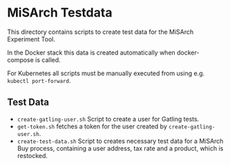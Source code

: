 # MiSArch Testdata

This directory contains scripts to create test data for the MiSArch Experiment Tool.

In the Docker stack this data is created automatically when docker-compose is called.

For Kubernetes all scripts must be manually executed from using e.g. `kubectl port-forward`.

## Test Data

- `create-gatling-user.sh` Script to create a user for Gatling tests.
- `get-token.sh` fetches a token for the user created by `create-gatling-user.sh`.
- `create-test-data.sh` Script to creates necessary test data for a MiSArch Buy process, containing a user address, tax rate and a product, which is restocked.